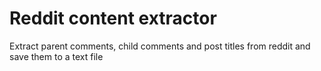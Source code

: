 # Reddit content extractor 

Extract parent comments, child comments and post titles from reddit and save them to a text file